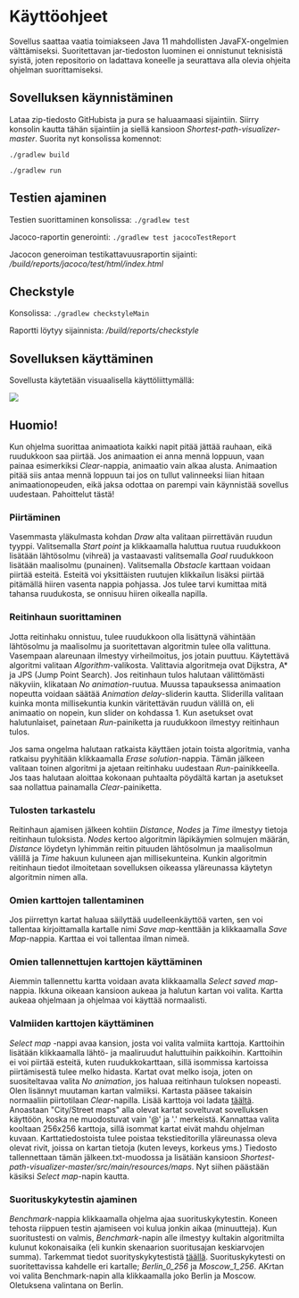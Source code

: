 # Käyttöohjeet
Sovellus saattaa vaatia toimiakseen Java 11 mahdollisten JavaFX-ongelmien välttämiseksi. Suoritettavan jar-tiedoston luominen ei onnistunut teknisistä syistä, joten repositorio on ladattava koneelle ja seurattava alla olevia ohjeita ohjelman suorittamiseksi.

## Sovelluksen käynnistäminen
Lataa zip-tiedosto GitHubista ja pura se haluaamaasi sijaintiin. Siirry konsolin kautta tähän sijaintiin ja siellä kansioon _Shortest-path-visualizer-master_.
Suorita nyt konsolissa komennot:

`./gradlew build`

`./gradlew run`

## Testien ajaminen

Testien suorittaminen konsolissa: `./gradlew test`

Jacoco-raportin generointi: `./gradlew test jacocoTestReport`

Jacocon generoiman testikattavuusraportin sijainti: _/build/reports/jacoco/test/html/index.html_

## Checkstyle
Konsolissa:
`./gradlew checkstyleMain`

Raportti löytyy sijainnista: _/build/reports/checkstyle_

## Sovelluksen käyttäminen
Sovellusta käytetään visuaalisella käyttöliittymällä: 

![](https://github.com/chipfrog/Shortest-path-visualizer/blob/master/dokumentaatio/ui_pic.png)

## Huomio!
Kun ohjelma suorittaa animaatiota kaikki napit pitää jättää rauhaan, eikä ruudukkoon saa piirtää. Jos animaation ei anna mennä loppuun, vaan painaa esimerkiksi _Clear_-nappia, animaatio vain alkaa alusta. Animaation pitää siis antaa mennä loppuun tai jos on tullut valinneeksi liian hitaan animaationopeuden, eikä jaksa odottaa on parempi vain käynnistää sovellus uudestaan. Pahoittelut tästä!

### Piirtäminen
Vasemmasta yläkulmasta kohdan _Draw_ alta valitaan piirrettävän ruudun tyyppi. Valitsemalla _Start point_ ja klikkaamalla haluttua ruutua ruudukkoon lisätään lähtösolmu (vihreä) ja vastaavasti valitsemalla _Goal_ ruudukkoon lisätään maalisolmu (punainen). Valitsemalla _Obstacle_ karttaan voidaan piirtää esteitä. Esteitä voi yksittäisten ruutujen klikkailun lisäksi piirtää pitämällä hiiren vasenta nappia pohjassa. Jos tulee tarvi kumittaa mitä tahansa ruudukosta, se onnisuu hiiren oikealla napilla.

### Reitinhaun suorittaminen
Jotta reitinhaku onnistuu, tulee ruudukkoon olla lisättynä vähintään lähtösolmu ja maalisolmu ja suoritettavan algoritmin tulee olla valittuna. Vasempaan alareunaan ilmestyy virheilmoitus, jos jotain puuttuu. Käytettävä algoritmi valitaan _Algorithm_-valikosta. Valittavia algoritmeja ovat Dijkstra, A* ja JPS (Jump Point Search). Jos reitinhaun tulos halutaan välittömästi näkyviin, klikataan _No animation_-ruutua. Muussa tapauksessa animaation nopeutta voidaan säätää _Animation delay_-sliderin kautta. Sliderilla valitaan kuinka monta millisekuntia kunkin väritettävän ruudun välillä on, eli animaatio on nopein, kun slider on kohdassa 1. Kun asetukset ovat halutunlaiset, painetaan _Run_-painiketta ja ruudukkoon ilmestyy reitinhaun tulos. 

Jos sama ongelma halutaan ratkaista käyttäen jotain toista algoritmia, vanha ratkaisu pyyhitään klikkaamalla _Erase solution_-nappia. Tämän jälkeen valitaan toinen algoritmi ja ajetaan reitinhaku uudestaan _Run_-painikkeella. Jos taas halutaan aloittaa kokonaan puhtaalta pöydältä kartan ja asetukset saa nollattua painamalla _Clear_-painiketta.

### Tulosten tarkastelu
Reitinhaun ajamisen jälkeen kohtiin _Distance_, _Nodes_ ja _Time_ ilmestyy tietoja reitinhaun tuloksista. _Nodes_ kertoo algoritmin läpikäymien solmujen määrän, _Distance_ löydetyn lyhimmän reitin pituuden lähtösolmun ja maalisolmun välillä ja _Time_ hakuun kuluneen ajan millisekunteina. Kunkin algoritmin reitinhaun tiedot ilmoitetaan sovelluksen oikeassa yläreunassa käytetyn algoritmin nimen alla.

### Omien karttojen tallentaminen
Jos piirrettyn kartat haluaa säilyttää uudelleenkäyttöä varten, sen voi tallentaa kirjoittamalla kartalle nimi _Save map_-kenttään ja klikkaamalla _Save Map_-nappia. Karttaa ei voi tallentaa ilman nimeä.

### Omien tallennettujen karttojen käyttäminen
Aiemmin tallennettu kartta voidaan avata klikkaamalla _Select saved map_-nappia. Ikkuna oikeaan kansioon aukeaa ja halutun kartan voi valita. Kartta aukeaa ohjelmaan ja ohjelmaa voi käyttää normaalisti.

### Valmiiden karttojen käyttäminen
_Select map_ -nappi avaa kansion, josta voi valita valmiita karttoja. Karttoihin lisätään klikkaamalla lähtö- ja maaliruudut haluttuihin paikkoihin. Karttoihin ei voi piirtää esteitä, kuten ruudukkokarttaan, sillä isommissa kartoissa piirtämisestä tulee melko hidasta. Kartat ovat melko isoja, joten on suositeltavaa valita _No animation_, jos haluaa reitinhaun tuloksen nopeasti. Olen lisännyt muutaman kartan valmiiksi. Kartasta pääsee takaisin normaaliin piirtotilaan _Clear_-napilla. Lisää karttoja voi ladata [täältä](https://www.movingai.com/benchmarks/street/index.html). Anoastaan "City/Street maps" alla olevat kartat soveltuvat sovelluksen käyttöön, koska ne muodostuvat vain '@' ja '.' merkeistä. Kannattaa valita kooltaan 256x256 karttoja, sillä isommat kartat eivät mahdu ohjelman kuvaan. Karttatiedostoista tulee poistaa tekstieditorilla yläreunassa oleva olevat rivit, joissa on kartan tietoja (kuten leveys, korkeus yms.)  Tiedosto tallennettaan tämän jälkeen.txt-muodossa ja lisätään kansioon _Shortest-path-visualizer-master/src/main/resources/maps_. Nyt siihen päästään käsiksi _Select map_-napin kautta.

### Suorituskykytestin ajaminen
_Benchmark_-nappia klikkaamalla ohjelma ajaa suorituskykytestin. Koneen tehosta riippuen testin ajamiseen voi kulua jonkin aikaa (minuutteja). Kun suoritustesti on valmis, _Benchmark_-napin alle ilmestyy kultakin algoritmilta kulunut kokonaisaika (eli kunkin skenaarion suoritusajan keskiarvojen summa). Tarkemmat tiedot suorityskykytestistä [täällä](https://github.com/chipfrog/Shortest-path-visualizer/blob/master/dokumentaatio/Testausdokumentti.md). Suorituskykytesti on suoritettavissa kahdelle eri kartalle; _Berlin_0_256_ ja _Moscow_1_256_. AKrtan voi valita Benchmark-napin alla klikkaamalla joko Berlin ja Moscow. Oletuksena valintana on Berlin. 



